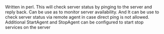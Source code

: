 Written in perl. This will check server status by pinging to the server and reply back. Can be use as to monitor server availability.
And It can be use to check server status via remote agent in case direct ping is not allowed.
Additional StartAgent and StopAgent can be configured to start stop services on the server